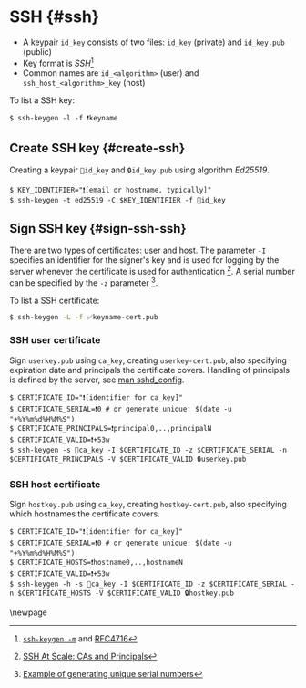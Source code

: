 # SSH {#ssh}

<!--🔑 🔒 🔐 ❗ ✅-->
* A keypair `id_key` consists of two files: `id_key` (private) and `id_key.pub` (public)
* Key format is _SSH_[^fnote-ssh-key-format]
* Common names are `id_<algorithm>` (user) and `ssh_host_<algorithm>_key` (host)

To list a SSH key:

~~~colorized-sh
$ ssh-keygen -l -f ❗keyname 
~~~


## Create SSH key {#create-ssh}

Creating a keypair `🔑id_key` and `🔒id_key.pub` using algorithm _Ed25519_.

```colorized-sh
$ KEY_IDENTIFIER="❗[email or hostname, typically]"
$ ssh-keygen -t ed25519 -C $KEY_IDENTIFIER -f 🔐id_key
```

## Sign SSH key {#sign-ssh-ssh}

There are two types of certificates: user and host. The parameter `-I` specifies an identifier for the signer's key and is used for logging by the server whenever the certificate is used for authentication [^fnote-dmuth]. A serial number can be specified by the `-z` parameter [^fnote-ssh-serial].

To list a SSH certificate:

~~~sh
$ ssh-keygen -L -f ✅keyname-cert.pub
~~~
<!--TODO: fix colorize keyname-cert.pub-->


### SSH user certificate

Sign `userkey.pub` using `ca_key`, creating `userkey-cert.pub`, also specifying expiration date and principals the certificate covers. Handling of principals is defined by the server, see [man sshd_config](https://man.archlinux.org/man/sshd_config.5#AuthorizedPrincipalsFile).

```colorized-sh
$ CERTIFICATE_ID="❗[identifier for ca_key]"
$ CERTIFICATE_SERIAL=❗0 # or generate unique: $(date -u "+%Y%m%d%H%M%S") 
$ CERTIFICATE_PRINCIPALS=❗principal0,..,principalN
$ CERTIFICATE_VALID=❗+53w
$ ssh-keygen -s 🔑ca_key -I $CERTIFICATE_ID -z $CERTIFICATE_SERIAL -n $CERTIFICATE_PRINCIPALS -V $CERTIFICATE_VALID 🔒userkey.pub
```


### SSH host certificate

Sign `hostkey.pub` using `ca_key`, creating `hostkey-cert.pub`, also specifying which hostnames the certificate covers. 

```colorized-sh
$ CERTIFICATE_ID="❗[identifier for ca_key]"
$ CERTIFICATE_SERIAL=❗0 # or generate unique: $(date -u "+%Y%m%d%H%M%S")
$ CERTIFICATE_HOSTS=❗hostname0,..,hostnameN
$ CERTIFICATE_VALID=❗+53w
$ ssh-keygen -h -s 🔑ca_key -I $CERTIFICATE_ID -z $CERTIFICATE_SERIAL -n $CERTIFICATE_HOSTS -V $CERTIFICATE_VALID 🔒hostkey.pub
```

[^fnote-ssh-key-format]: [`ssh-keygen -m`](https://man.archlinux.org/man/ssh-keygen.1#m) and  [RFC4716](https://www.rfc-editor.org/rfc/rfc4716)
[^fnote-dmuth]: [SSH At Scale: CAs and Principals](https://www.dmuth.org/ssh-at-scale-cas-and-principals/)
[^fnote-ssh-serial]: [Example of generating unique serial numbers](https://security.stackexchange.com/questions/246389/ssh-keygen-how-to-guarantee-the-uniqueness-of-serial-numbers)

\newpage
